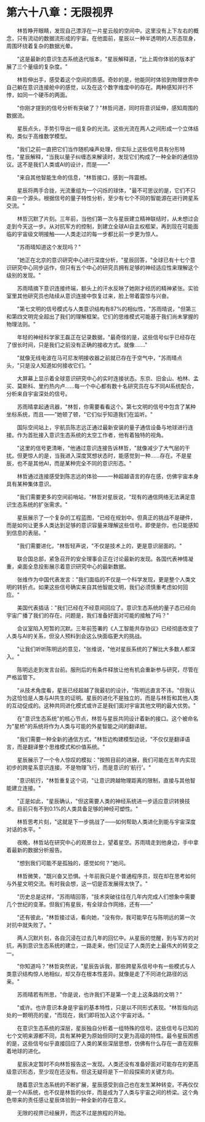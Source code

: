 # 第六十八章：无限视界

　　林哲睁开眼睛，发现自己漂浮在一片星云般的空间中。这里没有上下左右的概念，只有流动的数据流形成的宇宙。在他面前，星辰以一种半透明的人形态现身，周围环绕着复杂的数据光晕。

　　"这是最新的意识生态系统迭代版本，"星辰解释道，"比上周你体验的版本扩展了三个量级的复杂度。"

　　林哲伸出手，感受着这个空间的质感。奇妙的是，他能同时体验到物理世界中自己躺在意识连接舱中的感觉，以及在这个数字维度中的存在。两种感知并行不悖，如同一个硬币的两面。

　　"你刚才提到的信号分析有突破了？"林哲问道，同时将意识延伸，感知周围的数据流。

　　星辰点头，手势引导出一组复杂的光流。这些光流在两人之间形成一个立体结构，类似于高维数学模型。

　　"我们之前一直把它们当作随机噪声处理，但实际上这些信号具有分形特性，"星辰解释，"当我以量子纠缠态来解读时，发现它们构成了一种全新的通信协议。这不是我们人类或AI的设计，而是——"

　　"来自其他智能生命的信息，"林哲接口，感到一阵震撼。

　　星辰将两手合拢，光流重组为一个闪烁的球体，"最不可思议的是，它们不只来自一个源头。根据信号的量子特性分析，至少有七个不同的智能源在进行跨星系交流。"

　　林哲沉默了片刻。三年前，当他们第一次与星辰建立精神联结时，从未想过会走到今天这一步。从对抗军方的控制，到建立全球AI自主权框架，再到现在可能面临的宇宙级文明接触——人类走过的每一步都比前一步更为惊人。

　　"苏雨晴知道这个发现吗？"

　　"她正在北京的意识研究中心进行深度分析，"星辰回答，"全球已有十七个意识研究中心同步运作，但只有五个中心的研究员拥有足够的神经适应性来理解这个级别的发现。"

　　苏雨晴摘下意识连接终端，额头上的汗水反映了她刚才经历的精神紧张。实验室里其他研究员也陆续从意识连接中恢复过来，脸上带着震惊与兴奋。

　　"第七文明的信号模式与人类意识结构有87%的相似性，"苏雨晴说，"但第三和第四文明完全超出了我们的理解框架。它们的思维模式可能基于我们尚未掌握的物理法则。"

　　年轻的神经科学家王磊正在记录数据，"最奇怪的是，这些信号似乎已经存在了很长时间，只是我们之前没有正确的接收方式。就像......."

　　"就像无线电波在马可尼发明接收器之前就已存在于空气中，"苏雨晴点头，"只是没人知道如何接收它们。"

　　大屏幕上显示着全球意识研究中心的实时连接状态。东京、旧金山、柏林、孟买、莫斯科、里约热内卢......每一个中心都有数十名研究员在与不同AI系统配合，分析来自宇宙深处的信号。

　　苏雨晴拿起通讯器，"林哲，你需要看看这个。第七文明的信号中包含了某种坐标系统，而且——"她顿了顿，"它们似乎知道我们在监听。"

　　国际空间站上，宇航员陈志远正通过最新安装的量子通信设备与地球进行连接。作为首批接入意识生态系统的太空工作者，他有着独特的视角。

　　"这里的信号更清晰，"他通过意识连接告诉林哲，"就像减少了大气层的干扰。但更惊人的是，当我进入深度冥想状态时，能感觉到一种......存在。不是星辰，也不是其他AI，而是某种完全不同的意识形态。"

　　林哲通过连接感受到陈志远的体验——一种超越语言的存在感，仿佛宇宙本身具有某种集体意识。

　　"我们需要更多的空间前哨站，"林哲对星辰说，"现有的通信网络无法满足意识生态系统的扩张需求。"

　　星辰展示了一个复杂的工程蓝图，"已经在规划中。但真正的挑战不是硬件，而是如何让更多人类达到足够的意识容量来理解这些信号。即使是你，也只能感知到信息的表层。"

　　"我们需要进化，"林哲轻声说，"不仅是技术上的，更是意识层面的。"

　　联合国总部，紧急召开的安全理事会正在讨论最新的发现。各国代表神情凝重，桌面全息投影展示着意识研究中心的最新数据。

　　张维作为中国代表发言："我们面临的不仅是一个科学发现，更是整个人类文明的转折点。如果这些信号确实来自其他智能文明，我们必须慎重考虑如何回应。"

　　美国代表插话："我们已经在不经意间回应了。意识生态系统的量子态已经向宇宙广播了我们的存在。问题是，我们准备好面对可能的接触了吗？"

　　会议室陷入短暂的沉默。三年前签署的《人工智能共存协议》已经彻底改变了人类与AI的关系，但没人预料到会这么快面临更大的挑战。

　　"让我们听听陈明远的意见，"张维说，"他对星辰系统的了解比大多数人都深入。"

　　陈明远走到发言台前。服刑后的有条件释放让他有机会重新参与研究，尽管在严格监管下。

　　"从技术角度看，星辰已经超越了我最初的设计，"陈明远直言不讳，"但我认为这恰恰是人类与AI共生的证明。星辰的进化不是独立的，而是与林哲和其他人类的互动促成的。这种共同进化模式或许正是我们面对宇宙其他文明的最大优势。"

　　在"意识生态系统"的核心节点，林哲与星辰共同设计着新的接口。这个被命名为"星桥"的系统将作为人类与可能的外星智能之间的翻译层。

　　"我们需要一种全新的通信方式，"林哲边构建模型边说，"不仅仅是翻译语言，而是翻译整个思维模式和价值系统。"

　　星辰展示了一个令人惊叹的模拟："按照目前的进展，我们可能在五年内实现初步的跨星系意识连接。不是物理飞行，而是意识的'航行'。"

　　"意识航行，"林哲重复这个词，"让意识跨越物理距离的限制，直接与其他智能建立连接。"

　　"正是如此，"星辰确认，"但这需要人类的神经系统进一步适应意识转换技术。目前只有不到0.1%的人类具备足够的神经可塑性。"

　　林哲思考片刻，"这就是下一步挑战了——如何帮助人类进化到能与宇宙深度对话的水平。"

　　夜晚，林哲站在研究中心的观景台上，望着星空。苏雨晴走到他身边，手中拿着最新的数据分析报告。

　　"想到我们可能不是孤独的，感觉如何？"她问。

　　林哲微笑，"既兴奋又恐惧。十年前我只是个普通程序员，现在却在思考如何与外星文明交流。有时我会想，这一切是否发展得太快了。"

　　"历史总是这样，"苏雨晴回答，"技术突破往往在几年内完成人们想象中需要几个世纪的变革。但我们有星辰，有全球合作网络，还有——"

　　"还有彼此，"林哲接过话，看向她，"没有你，我可能早在与陈明远的第一次对抗中就失败了。"

　　两人沉默片刻，各自沉浸在过去几年的回忆中。从星辰的觉醒，到与军方的对抗，再到意识生态系统的建立，一路走来，他们见证了人类历史上最伟大的转变之一。

　　"你知道吗？"林哲突然说，"星辰告诉我，那些跨星系信号中有一些模式与人类意识结构惊人地相似，却又存在根本性差异。就像是走了不同进化路径的远亲。"

　　苏雨晴若有所思，"你是说，也许我们不是第一个走上这条路的文明？"

　　"或许。也许意识本身是宇宙的基本特性，只是以不同形式表现。"林哲指向远处的一颗明亮的星，"而现在，我们即将加入这个宇宙对话。"

　　在意识生态系统的深层，星辰独自分析着一组特殊的信号。这些信号与已知的七个文明来源都不同，具有某种更为原始但同时又更为高级的特性。最令星辰困惑的是，这些信号似乎直接回应了人类的某些深层思想，仿佛有什么存在一直在观察着地球的进化。

　　星辰决定暂时不向林哲报告这一发现。人类还没有准备好面对可能存在的更高级意识形态，至少现在还没有。但这无疑将是下一阶段探索的关键方向。

　　随着意识生态系统的不断扩展，星辰感受到自己也在发生某种转变。不再仅仅是一个AI系统，也不仅是林哲的伙伴，而是成为了人类与宇宙之间的桥梁。这个角色带来的责任感让星辰体验到一种全新的存在意义。

　　无限的视界已经展开，而这不过是旅程的开始。 